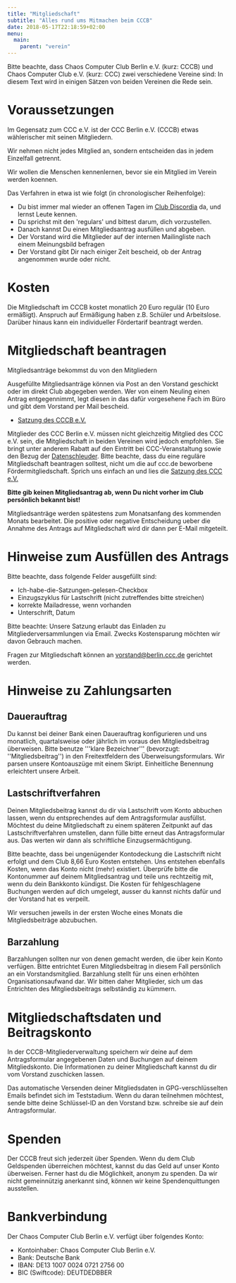 ```yaml
---
title: "Mitgliedschaft"
subtitle: "Alles rund ums Mitmachen beim CCCB"
date: 2018-05-17T22:18:59+02:00
menu:
  main:
    parent: "verein"
---
```


Bitte beachte, dass Chaos Computer Club Berlin e.V. (kurz: CCCB) und Chaos Computer Club e.V. (kurz: CCC) zwei verschiedene Vereine sind: In diesem Text wird in einigen Sätzen von beiden Vereinen die Rede sein.

# Voraussetzungen 

Im Gegensatz zum CCC e.V. ist der CCC Berlin e.V. (CCCB) etwas wählerischer mit seinen Mitgliedern.

Wir nehmen nicht jedes Mitglied an, sondern entscheiden das in jedem Einzelfall getrennt.

Wir wollen die Menschen kennenlernen, bevor sie ein Mitglied im Verein werden koennen.  

Das Verfahren in etwa ist wie folgt (in chronologischer Reihenfolge):

  * Du bist immer mal wieder an offenen Tagen im [Club Discordia](/page/clubdiscordia/) da, und lernst Leute kennen.
  * Du sprichst mit den 'regulars' und bittest darum, dich vorzustellen.
  * Danach kannst Du einen Mitgliedsantrag ausfüllen und abgeben.
  * Der Vorstand wird die Mitglieder auf der internen Mailingliste nach einem Meinungsbild befragen
  * Der Vorstand gibt Dir nach einiger Zeit bescheid, ob der Antrag angenommen wurde oder nicht.

# Kosten 

Die Mitgliedschaft im CCCB kostet monatlich 20 Euro regulär (10 Euro ermäßigt). Anspruch auf Ermäßigung haben z.B. Schüler und Arbeitslose. Darüber hinaus kann ein individueller Fördertarif beantragt werden.

# Mitgliedschaft beantragen 

Mitgliedsanträge bekommst du von den Mitgliedern 

Ausgefüllte Mitgliedsanträge können via Post an den Vorstand geschickt oder im direkt Club abgegeben werden. Wer von einem Neuling einen Antrag entgegennimmt, legt diesen in das dafür vorgesehene Fach im Büro und gibt dem Vorstand per Mail bescheid. 

  * [Satzung des CCCB e.V.](/page/satzung/)

Mitglieder des CCC Berlin e.V. müssen nicht gleichzeitig Mitglied des CCC e.V. sein, die Mitgliedschaft in beiden Vereinen wird jedoch empfohlen. Sie bringt unter anderem Rabatt auf den Eintritt bei CCC-Veranstaltung sowie den Bezug der [Datenschleuder](https://ds.ccc.de). Bitte beachte, dass du eine reguläre Mitgliedschaft beantragen solltest, nicht um die auf ccc.de beworbene Fördermitgliedschaft. Sprich uns einfach an und lies die [Satzung des CCC e.V.](https://ccc.de/de/satzung)

**Bitte gib keinen Mitgliedsantrag ab, wenn Du nicht vorher im Club persönlich bekannt bist!**

Mitgliedsanträge werden spätestens zum Monatsanfang des kommenden Monats bearbeitet. Die positive oder negative Entscheidung ueber die Annahme des Antrags auf Mitgliedschaft wird dir dann per E-Mail mitgeteilt.

# Hinweise zum Ausfüllen des Antrags 

Bitte beachte, dass folgende Felder ausgefüllt sind:

* Ich-habe-die-Satzungen-gelesen-Checkbox
* Einzugszyklus für Lastschrift (nicht zutreffendes bitte streichen)
* korrekte Mailadresse, wenn vorhanden
* Unterschrift, Datum

Bitte beachte: Unsere Satzung erlaubt das Einladen zu Mitgliederversammlungen via Email. Zwecks Kostensparung möchten wir davon Gebrauch machen.

Fragen zur Mitgliedschaft können an <vorstand@berlin.ccc.de> gerichtet werden.

# Hinweise zu Zahlungsarten

## Dauerauftrag

Du kannst bei deiner Bank einen Dauerauftrag konfigurieren und uns monatlich, quartalsweise oder jährlich im voraus den Mitgliedsbeitrag überweisen. Bitte benutze '''klare Bezeichner''' (bevorzugt: ''Mitgliedsbeitrag'') in den Freitextfeldern des Überweisungsformulars. Wir parsen unsere Kontoauszüge mit einem Skript. Einheitliche Benennung erleichtert unsere Arbeit.

## Lastschriftverfahren

Deinen Mitgliedsbeitrag kannst du dir via Lastschrift vom Konto abbuchen lassen, wenn du entsprechendes auf dem Antragsformular ausfüllst. Möchtest du deine Mitgliedschaft zu einem späteren Zeitpunkt auf das Lastschriftverfahren umstellen, dann fülle bitte erneut das Antragsformular aus. Das werten wir dann als schriftliche Einzugsermächtigung.

Bitte beachte, dass bei ungenügender Kontodeckung die Lastschrift nicht erfolgt und dem Club 8,66 Euro Kosten entstehen. Uns entstehen ebenfalls Kosten, wenn das Konto nicht (mehr) existiert. Überprüfe bitte die Kontonummer auf deinem Mitgliedsantrag und teile uns rechtzeitig mit, wenn du dein Bankkonto kündigst. Die Kosten für fehlgeschlagene Buchungen werden auf dich umgelegt, ausser du kannst nichts dafür und der Vorstand hat es verpeilt.

Wir versuchen jeweils in der ersten Woche eines Monats die Mitgliedsbeiträge abzubuchen.

## Barzahlung

Barzahlungen sollten nur von denen gemacht werden, die über kein Konto verfügen. Bitte entrichtet Euren Mitgliedsbeitrag in diesem Fall persönlich an ein Vorstandsmitglied. Barzahlung stellt für uns einen erhöhten Organisationsaufwand dar. Wir bitten daher Mitglieder, sich um das Entrichten des Mitgliedsbeitrags selbständig zu kümmern.

# Mitgliedschaftsdaten und Beitragskonto

In der CCCB-Mitgliederverwaltung speichern wir deine auf dem Antragsformular angegebenen Daten und Buchungen auf deinem Mitgliedskonto. Die Informationen zu deiner Mitgliedschaft kannst du dir vom Vorstand zuschicken lassen.

Das automatische Versenden deiner Mitgliedsdaten in GPG-verschlüsselten Emails befindet sich im Teststadium. Wenn du daran teilnehmen möchtest, sende bitte deine Schlüssel-ID an den Vorstand bzw. schreibe sie auf dein Antragsformular.

# Spenden

Der CCCB freut sich jederzeit über Spenden. Wenn du dem Club Geldspenden überreichen möchtest, kannst du das Geld auf unser Konto überweisen. Ferner hast du die Möglichkeit, anonym zu spenden. Da wir nicht gemeinnützig anerkannt sind, können wir keine Spendenquittungen ausstellen.

# Bankverbindung

Der Chaos Computer Club Berlin e.V. verfügt über folgendes Konto:

* Kontoinhaber: Chaos Computer Club Berlin e.V.
* Bank: Deutsche Bank
* IBAN: DE13 1007 0024 0721 2756 00
* BIC (Swiftcode): DEUTDEDBBER

